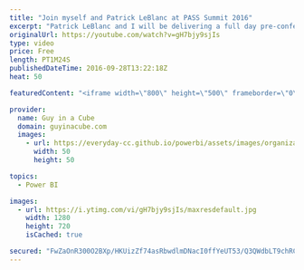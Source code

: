 ```yaml
---
title: "Join myself and Patrick LeBlanc at PASS Summit 2016"
excerpt: "Patrick LeBlanc and I will be delivering a full day pre-conference talk at the PASS Summit 2016 called Microsoft BI in a Day.   We would love for you to come and allow us to do a brain dump of what we know about the Microsoft Business Intelligence stack.  You can register at https://sqlpass.org.  LET'S"
originalUrl: https://youtube.com/watch?v=gH7bjy9sjIs
type: video
price: Free
length: PT1M24S
publishedDateTime: 2016-09-28T13:22:18Z
heat: 50

featuredContent: "<iframe width=\"800\" height=\"500\" frameborder=\"0\" src=\"https://www.youtube.com/embed/gH7bjy9sjIs\" allow=\"accelerometer; autoplay; encrypted-media; gyroscope; picture-in-picture\" allowfullscreen></iframe>"

provider:
  name: Guy in a Cube
  domain: guyinacube.com
  images:
    - url: https://everyday-cc.github.io/powerbi/assets/images/organizations/guyinacube.com-50x50.jpg
      width: 50
      height: 50

topics:
  - Power BI

images:
  - url: https://i.ytimg.com/vi/gH7bjy9sjIs/maxresdefault.jpg
    width: 1280
    height: 720
    isCached: true

secured: "FwZaOnR300O2BXp/HKUizZf74asRbwdlmDNacI0ffYeUT53/Q3QWdbLT9chRCipV/QWHO5e3orBJmYu3C4KGDuxH80NBBjTI0Mk+za4Gb652b0keGxAm7QH8ooYhKvNFX6qqN6DjMJKVTLHbJlH+Hn38dZGDY6nehLZ82/pmeZG1uB0TOKCx3rgmG8D9lI8JeydV79E1BxpZvtebTkXk1oRsi577buYdNuwmAYx27+NactcyxWIOzYDpyCuOTIk1e2OQYHY+bZVCFDdGEgO0gMP2ULlQsHP0UBUMYt4BgnpF75PY8qWPzQK/uh0cGqq86yLca9FHAgzk+XFy2ILVcxZ55XbLlPNv7H53R4bvXP6SeEwaZWzFbTPMs3qqpyfmY1XuLlegQtMPNim9Tvcs2yNUcz+fCebA2K0j2/UlBTw=;WIVNDk24vfsCWnt9C7dRzw=="
---
```


